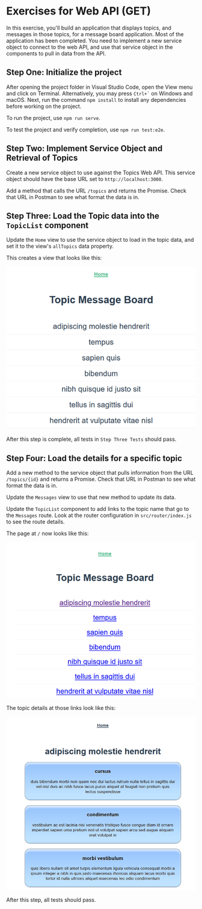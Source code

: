 # Exercises for Web API (GET)

In this exercise, you'll build an application that displays topics, and messages in those topics, for a message board application. Most of the application has been completed. You need to implement a new service object to connect to the web API, and use that service object in the components to pull in data from the API.

## Step One: Initialize the project 

After opening the project folder in Visual Studio Code, open the View menu and click on Terminal. Alternatively, you may press `` Ctrl+` `` on Windows and macOS. Next, run the command `npm install` to install any dependencies before working on the project.

To run the project, use `npm run serve`.

To test the project and verify completion, use `npm run test:e2e`.

## Step Two: Implement Service Object and Retrieval of Topics

Create a new service object to use against the Topics Web API. This service object should have the base URL set to `http://localhost:3000`.

Add a method that calls the URL `/topics` and returns the Promise. Check that URL in Postman to see what format the data is in.

## Step Three: Load the Topic data into the `TopicList` component

Update the `Home` view to use the service object to load in the topic data, and set it to the view's `allTopics` data property.

This creates a view that looks like this:

![View showing all topics](./etc/topics-without-links.png)

After this step is complete, all tests in `Step Three Tests` should pass.

## Step Four: Load the details for a specific topic

Add a new method to the service object that pulls information from the URL `/topics/{id}` and returns a Promise. Check that URL in Postman to see what format the data is in.

Update the `Messages` view to use that new method to update its data.

Update the `TopicList` component to add links to the topic name that go to the `Messages` route. Look at the router configuration in `src/router/index.js` to see the route details.

The page at `/` now looks like this:

![Topics with links](./etc/finished-topics.png)

The topic details at those links look like this:

![Topic details page](./etc/finished-messages.png)

After this step, all tests should pass.